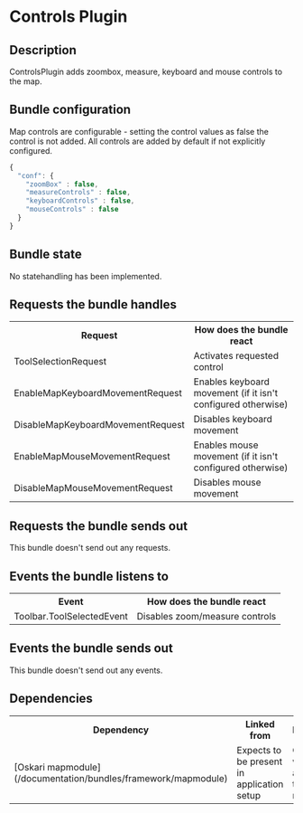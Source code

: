 # Controls Plugin

## Description

ControlsPlugin adds zoombox, measure, keyboard and mouse controls to the map.

## Bundle configuration

Map controls are configurable - setting the control values as false the control is not added. All controls are added by default if not explicitly configured.

```javascript
{
  "conf": {
    "zoomBox" : false,
    "measureControls" : false,
    "keyboardControls" : false,
    "mouseControls" : false
  }
}
```

## Bundle state

No statehandling has been implemented.

## Requests the bundle handles

<table class="table">
  <tr>
    <th>Request</th><th>How does the bundle react</th>
  </tr>
  <tr>
    <td>ToolSelectionRequest</td><td>Activates requested control</td>
  </tr>
  <tr>
    <td>EnableMapKeyboardMovementRequest</td><td>Enables keyboard movement (if it isn't configured otherwise)</td>
  </tr>
  <tr>
    <td>DisableMapKeyboardMovementRequest</td><td>Disables keyboard movement</td>
  </tr>
  <tr>
    <td>EnableMapMouseMovementRequest</td><td>Enables mouse movement (if it isn't configured otherwise)</td>
  </tr>
  <tr>
    <td>DisableMapMouseMovementRequest</td><td>Disables mouse movement</td>
  </tr>
</table>


## Requests the bundle sends out

This bundle doesn't send out any requests.

## Events the bundle listens to

<table class="table">
  <tr>
    <th>Event</th><th>How does the bundle react</th>
  </tr>
  <tr>
    <td>Toolbar.ToolSelectedEvent</td><td>Disables zoom/measure controls</td>
  </tr>
</table>


## Events the bundle sends out

This bundle doesn't send out any events.

## Dependencies

<table class="table">
  <tr>
    <th>Dependency</th><th>Linked from</th><th>Purpose</th>
  </tr>
  <tr>
    <td> [Oskari mapmodule](/documentation/bundles/framework/mapmodule) </td>
    <td> Expects to be present in application setup </td>
    <td> Controls will be added to map module </td>
  </tr>
</table>

